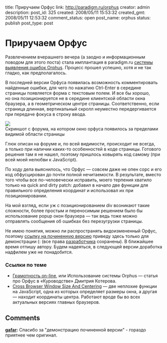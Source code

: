 title: Приручаем Орфус
link: http://paradigm.ru/orphus
creator: admin
description: 
post_id: 325
created: 2008/05/11 15:53:32
created_gmt: 2008/05/11 12:53:32
comment_status: open
post_name: orphus
status: publish
post_type: post

# Приручаем Орфус

Развлечением вчерашнего вечера (а заодно и информационным поводом для этого поста) стала имплантация в paradigm.ru [системы выявления ошибок Orphus](http://orphus.ru/). Процесс прошел успешно, хотя и не так гладко, как предполагалось.

В последней версии Орфуса появилась возможность комментировать найденные ошибки, для чего по нажатию Ctrl-Enter в середине страницы появляется форма с текстовым полем. И все бы хорошо, но она позиционируется не в середине клиентской области окна браузера, а в геометрическом центре страницы. Соответственно, если страница длинная, вертикальный скролл неуместно передергивается при передаче фокуса в строку ввода.

[![](/;-\)/2008/05/orphus.png)](http://b23.ru/p2c)  
Скриншот с форума, на котором окно орфуса появилось за пределами видимой области страницы

Глюк описан на форуме и, по всей видимости, происходит не всегда, а только при наличии каких-то особенностей в коде страницы. Готового решения там я не нашел, поэтому пришлось ковырять код самому (при всей моей нелюбви к JavaScript).

По ходу дела выяснилось, что Орфус — совсем даже не опен сорс и его код обфусцирован до почти полной нечитаемости. В результате, вместо того чтобы все по-человечески исправить, моего терпения хватило только на quick and dirty patch: добавил в начало две функции для правильного определения координат и использовал их при позиционировании.

На мой взгляд, если уж с позиционированием div возникают такие сложности, более простым и переносимым решением было бы использование popup окон браузера — так ведь тоже можно отправлять сообщения об ошибках без перезугрузки страницы.

Не имею понятия, можно ли распространять видоизмененный Орфус, поэтому [ссылку на починенную версию](/;-\)/orphus.js) приведу здесь только для демонстрации (: (все права [разработчика](http://dklab.ru) сохранены). В ближайшее время отпишу автору. Будем надеяться, в следующей версии доработка надфилем уже не понадобится.

### Ссылки по теме

  * [Грамотность on-line](http://b23.ru/p2s), или Использование системы Orphus — статья про Орфус в «Куроводстве» Дмитрия Котерова.
  * [Cross Browser Window Size And Centering](http://b23.ru/pu5) — две неплохие функции на JavaScript, одна из которых определяет размеры окна, а другая — находит координаты центра. Работают вроде бы во всех актуальных версиях главных браузеров.

## Comments

**[gafar](#53472 "2011/04/10 22:13:55"):** Спасибо за "демонстрацию починенной версии" - гораздо приятнее чем оригинал.

